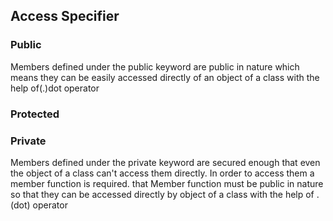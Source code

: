 ## Access Specifier
### Public <br>
Members defined under the public keyword are public in nature which means they can be easily
accessed directly of an object of a class with the help of(.)dot operator

### Protected

### Private
Members defined under the private keyword are secured enough that even the object of a class can't access them directly. In order to access them a member function is required. that Member function must be public in nature so that they can be accessed directly by object of a class with the help of .(dot) operator
